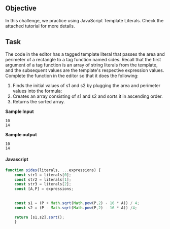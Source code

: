 ## Objective

In this challenge, we practice using JavaScript Template Literals. Check the attached tutorial for more details.

## Task

The code in the editor has a tagged template literal that passes the area and perimeter of a rectangle
to a tag function named sides. Recall that the first argument of a tag function is an array of string 
literals from the template, and the subsequent values are the template's respective expression values.
Complete the function in the editor so that it does the following:
1. Finds the initial values of s1 and s2 by plugging the area and perimeter values into the formula:
2. Creates an array consisting of s1 and s2 and sorts it in ascending order.
3. Returns the sorted array.

**Sample Input**
```
10
14
```

**Sample output**
```
10
14
```



#### Javascript

```javascript
function sides(literals, ...expressions) {
    const str1 = literals[0];
    const str2 = literals[1];
    const str3 = literals[2];
    const [A,P] = expressions;
    
    
    const s1 = (P + Math.sqrt(Math.pow(P,2) - 16 * A)) / 4;
    const s2 = (P - Math.sqrt(Math.pow(P,2) - 16 * A)) /4;
    
    return [s1,s2].sort();
    }
```

